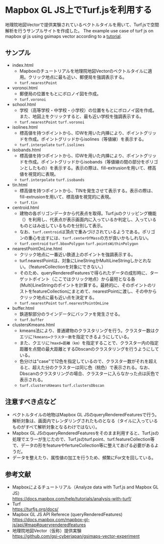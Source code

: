 # Mapbox GL JS上でTurf.jsを利用する
地理院地図Vectorで提供実験されているベクトルタイルを用いて、Turf.jsで空間解析を行うサンプルサイトを作成した。
The example use case of turf js on mapbox gl js using gsimaps vector according to a [tutorial](https://docs.mapbox.com/help/tutorials/analysis-with-turf/).

## サンプル
* index.html
  - Mapboxのチュートリアルを地理院地図Vectorのベクトルタイルに適用。クリック地点に最も近い、郵便局を強調表示する。
  - `turf.nearestPoint`
* voronoi.html
  - 郵便局の位置をもとにボロノイ図を作成。
  - `turf.voronoi`
* school.html
  - 学校（高等学校・中学校・小学校）の位置をもとにボロノイ図を作成。また、地図上をクリックすると、最も近い学校を強調表示する。
  - `turf.nearestPoint` `turf.voronoi`
* isolines.html
  - 標高値を持つポイントから、IDWを用いた内挿により、ポイントグリッドを作成。ポイントグリッドからisolines（等値線）を表示する。
  - `turf.interpolate` `turf.isolines`
* isobands.html
  - 標高値を持つポイントから、IDWを用いた内挿により、ポイントグリッドを作成。ポイントグリッドからisobands（等値線の間の部分をポリゴンとしたもの）を表示する。表示の際は、fill-extrusionを用いて、標高値を視覚的に表現。
  - `turf.interpolate` `turf.isobands` 
* tin.html
  - 標高値を持つポイントから、TINを発生させて表示する。表示の際は、fill-extrusionを用いて、標高値を視覚的に表現。
  - `turf.tin`
* centroid.html
  - 建物の各ポリゴンデータから代表点を取得。Turf.jsのクリッピング機能（）を利用し、代表点が表示画面内に入っているか判定し、入っているものとはみ出しているものを分別して表示。
  - なお、`turf.centroid`は頂点で重みづけされているようである。ポリゴンの重心を出すには、`turf.centerOfMass`の方が良いかもしれない。
  - `turf.centroid` `turf.bboxPolygon` `turf.pointsWithinPolygon`
* nearestPointOnLine.html
  - クリック地点に一番近い鉄道上のポイントを強調表示する。
  - turf.nearestPointは、対象にLineStringかMultiLineStringしかとれない。（featureCollectionを対象にできない。）
  - そのため、queryRenderedFeaturesで得られたデータの成形時に、ターゲットポイント（ここではクリック地点）から最短となる各(Multi)LineStringのポイントを計算する。最終的に、そのポイントのリストをfeatureCollectionにまとめて、nearestPointに渡し、その中からクリック地点に最も近い点を決定する。
  - `turf.nearestPoint` `turf.nearestPointOnLine`
* buffer.html
  - 鉄道駅部分のラインデータにバッファを発生させる。
  - `turf.buffer`
* clustersKmeans.html
  - kmeans法により、普通建物のクラスタリングを行う。クラスター数はクエリに`?kmeans=クラスター数`を指定できるようにしている。
  - また、クエリに`?maxd=距離（km）`を指定することで、クラスター内の指定距離を点間の最大距離とするDbscanのクラスタリングを行うようにしている。
  - 色分けは"case"で12色を指定しているので、クラスター数がそれを超えると、超えた分のクラスターは同じ色（桃色）で表示される。なお、Dbscanのクラスタリングの場合、クラスターに入らなかった点は灰色で表示される。
  - `turf.clustersKmeans` `turf.clustersDbscan`

## 注意すべき点など
* ベクトルタイルの地物はMapbox GL JSのqueryRenderedFeaturesで行う。解析対象は、画面内でレンダリングされたものとなる（タイルに入っているものがすべて解析対象となるわけではない）。
* Mapbox GL JSのqueryRenderedFeaturesをそのまま利用すると、Turf.jsの処理でエラーが生じたので、Turf.jsのturf.point、turf.featureCollection等で、データの形をfeatureやfertureCollection等に整えてあげる必要があるようだ。
* データを整えたり、属性値の加工を行うため、頻繁にFor文を回している。

## 参考文献
* Mapboxによるチュートリアル（Analyze data with Turf.js and Mapbox GL JS） <br> https://docs.mapbox.com/help/tutorials/analysis-with-turf/
* Turf <br> https://turfjs.org/docs/
* Mapbox GL JS API Referece (queryRenderedFeatures) <br> https://docs.mapbox.com/mapbox-gl-js/api/#map#queryrenderedfeatures
* 地理院地図Vector（仮称）提供実験 <br> https://github.com/gsi-cyberjapan/gsimaps-vector-experiment
